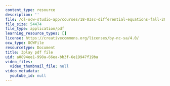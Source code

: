 ```yaml
---
content_type: resource
description: ''
file: /ol-ocw-studio-app/courses/18-03sc-differential-equations-fall-2011/a0894ee1998a66eabb3f6e19947f19ba_EQJBp6Ym-6A.pdf
file_size: 54474
file_type: application/pdf
learning_resource_types: []
license: https://creativecommons.org/licenses/by-nc-sa/4.0/
ocw_type: OCWFile
resourcetype: Document
title: 3play pdf file
uid: a0894ee1-998a-66ea-bb3f-6e19947f19ba
video_files:
  video_thumbnail_file: null
video_metadata:
  youtube_id: null
---
```

